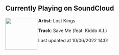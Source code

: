 ## Currently Playing on SoundCloud

[<img align="left" width="100" src="https://i1.sndcdn.com/artworks-FaPSLHzhpe4f-0-t500x500.jpg">](https://soundcloud.com/wearelostkings/save-me-feat-kiddo-ai)

**Artist**: Lost Kings 

**Track**: Save Me (feat. Kiddo A.I.)

Last updated at 10/06/2022 14:01
